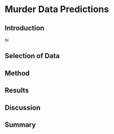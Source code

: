# Murder Data Predictions
## Introduction
hi
## Selection of Data
## Method
## Results
## Discussion
## Summary
